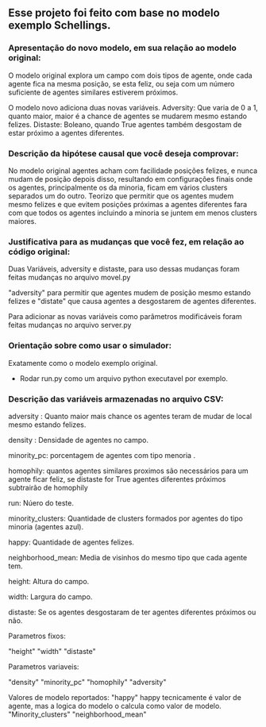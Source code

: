 ## Esse projeto foi feito com base no modelo exemplo Schellings. 

### Apresentação do novo modelo, em sua relação ao modelo original: ###########################################

O modelo original explora um campo com dois tipos de agente, onde cada agente fica na mesma posição, se esta feliz, 
ou seja com um número suficiente de agentes similares estiverem próximos. 

O modelo novo adiciona duas novas variáveis.
Adversity: Que varia de 0 a 1, quanto maior, maior é a chance de agentes se mudarem mesmo estando felizes.
Distaste: Boleano, quando True agentes também desgostam de estar próximo a agentes diferentes.



### Descrição da hipótese causal que você deseja comprovar: ###################################################

No modelo original agentes acham com facilidade posições felizes, 
e nunca mudam de posição depois disso, resultando em configurações finais onde os agentes,
principalmente os da minoria, ficam em vários clusters separados um do outro. 
Teorizo que permitir que os agentes mudem mesmo felizes e que evitem posições próximas a agentes diferentes 
fara com que todos os agentes incluindo a minoria se juntem em menos clusters maiores. 

### Justificativa para as mudanças que você fez, em relação ao código original: ###############################

Duas Variáveis, adversity e distaste, para uso dessas mudanças foram feitas mudanças no arquivo movel.py

"adversity" para permitir que agentes mudem de posição mesmo estando felizes e 
"distate" que causa agentes a desgostarem de agentes diferentes.

Para adicionar as novas variáveis como parâmetros modificáveis foram feitas mudanças no arquivo server.py

 
### Orientação sobre como usar o simulador: ###################################################################

Exatamente como o modelo exemplo original.
 - Rodar run.py como um arquivo python executavel por exemplo.
 

### Descrição das variáveis armazenadas no arquivo CSV: #######################################################
 
adversity :  Quanto maior mais chance os agentes teram de mudar de local mesmo estando felizes.

density :    Densidade de agentes no campo.

minority_pc: porcentagem de agentes com tipo menoria .

homophily:   quantos agentes similares proximos são necessários para um agente ficar feliz, se distaste for True agentes diferentes próximos subtrairão de homophily

run:          Núero do teste.

minority_clusters: Quantidade de clusters formados por agentes do tipo minoria (agentes azul).

happy: Quantidade de agentes felizes.

neighborhood_mean: Media de visinhos do mesmo tipo que cada agente tem.

height:    Altura do campo.

width:    Largura do campo.

distaste: Se os agentes desgostaram de ter agentes diferentes próximos ou não.

Parametros fixos:

"height"
"width"
"distaste" 

Parametros variaveis:

"density" 
"minority_pc"
"homophily"
"adversity"

Valores de modelo reportados:
"happy" 			happy tecnicamente é valor de agente, mas a logica do modelo o calcula como valor de modelo.
"Minority_clusters" 
"neighborhood_mean" 


